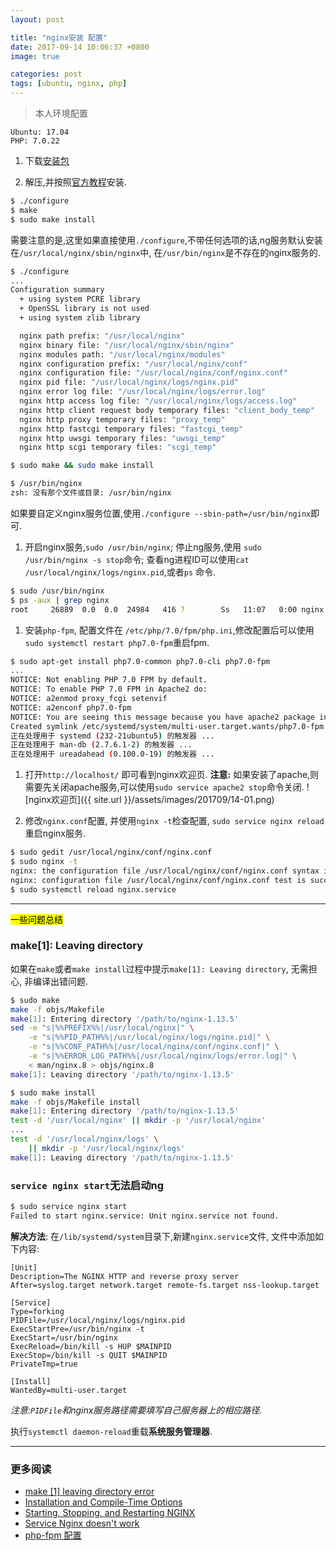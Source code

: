 ```yaml
---
layout: post

title: "nginx安装 配置"
date: 2017-09-14 10:06:37 +0800
image: true

categories: post
tags: [ubuntu, nginx, php]
---
```


>本人环境配置
```
Ubuntu: 17.04
PHP: 7.0.22
```


1. 下载[安装包](https://nginx.org/en/download.html)

1. 解压,并按照[官方教程](https://www.nginx.com/resources/wiki/start/topics/tutorials/install/)安装.
```bash
$ ./configure
$ make
$ sudo make install
```
需要注意的是,这里如果直接使用`./configure`,不带任何选项的话,ng服务默认安装在`/usr/local/nginx/sbin/nginx`中, 在`/usr/bin/nginx`是不存在的nginx服务的.

```bash
$ ./configure
...
Configuration summary
  + using system PCRE library
  + OpenSSL library is not used
  + using system zlib library

  nginx path prefix: "/usr/local/nginx"
  nginx binary file: "/usr/local/nginx/sbin/nginx"
  nginx modules path: "/usr/local/nginx/modules"
  nginx configuration prefix: "/usr/local/nginx/conf"
  nginx configuration file: "/usr/local/nginx/conf/nginx.conf"
  nginx pid file: "/usr/local/nginx/logs/nginx.pid"
  nginx error log file: "/usr/local/nginx/logs/error.log"
  nginx http access log file: "/usr/local/nginx/logs/access.log"
  nginx http client request body temporary files: "client_body_temp"
  nginx http proxy temporary files: "proxy_temp"
  nginx http fastcgi temporary files: "fastcgi_temp"
  nginx http uwsgi temporary files: "uwsgi_temp"
  nginx http scgi temporary files: "scgi_temp"

$ sudo make && sudo make install

$ /usr/bin/nginx
zsh: 没有那个文件或目录: /usr/bin/nginx
```
如果要自定义nginx服务位置,使用`./configure --sbin-path=/usr/bin/nginx`即可.

1. 开启nginx服务,`sudo /usr/bin/nginx`; 停止ng服务,使用 `sudo /usr/bin/nginx -s stop`命令; 查看ng进程ID可以使用`cat /usr/local/nginx/logs/nginx.pid`,或者`ps` 命令.
```bash
$ sudo /usr/bin/nginx
$ ps -aux | grep nginx                                                  130 ↵
root     26889  0.0  0.0  24984   416 ?        Ss   11:07   0:00 nginx: master process /usr/bin/nginx
```

1. 安装`php-fpm`, 配置文件在 `/etc/php/7.0/fpm/php.ini`,修改配置后可以使用`sudo systemctl restart php7.0-fpm`重启fpm.
```bash
$ sudo apt-get install php7.0-common php7.0-cli php7.0-fpm
...
NOTICE: Not enabling PHP 7.0 FPM by default.
NOTICE: To enable PHP 7.0 FPM in Apache2 do:
NOTICE: a2enmod proxy_fcgi setenvif
NOTICE: a2enconf php7.0-fpm
NOTICE: You are seeing this message because you have apache2 package installed.
Created symlink /etc/systemd/system/multi-user.target.wants/php7.0-fpm.service → /lib/systemd/system/php7.0-fpm.service.
正在处理用于 systemd (232-21ubuntu5) 的触发器 ...
正在处理用于 man-db (2.7.6.1-2) 的触发器 ...
正在处理用于 ureadahead (0.100.0-19) 的触发器 ...
```

1. 打开`http://localhost/` 即可看到nginx欢迎页. **注意:** 如果安装了apache,则需要先关闭apache服务,可以使用`sudo service apache2 stop`命令关闭.
![nginx欢迎页]({{ site.url }}/assets/images/201709/14-01.png)

1. 修改`nginx.conf`配置, 并使用`nginx -t`检查配置, `sudo service nginx reload`重启nginx服务.
```bash
$ sudo gedit /usr/local/nginx/conf/nginx.conf
$ sudo nginx -t
nginx: the configuration file /usr/local/nginx/conf/nginx.conf syntax is ok
nginx: configuration file /usr/local/nginx/conf/nginx.conf test is successful
$ sudo systemctl reload nginx.service
```

---

<mark>一些问题总结</mark>

### make[1]: Leaving directory

如果在`make`或者`make install`过程中提示`make[1]: Leaving directory`, 无需担心, 非编译出错问题.

```bash
$ sudo make                                                               2 ↵
make -f objs/Makefile
make[1]: Entering directory '/path/to/nginx-1.13.5'
sed -e "s|%%PREFIX%%|/usr/local/nginx|" \
	-e "s|%%PID_PATH%%|/usr/local/nginx/logs/nginx.pid|" \
	-e "s|%%CONF_PATH%%|/usr/local/nginx/conf/nginx.conf|" \
	-e "s|%%ERROR_LOG_PATH%%|/usr/local/nginx/logs/error.log|" \
	< man/nginx.8 > objs/nginx.8
make[1]: Leaving directory '/path/to/nginx-1.13.5'
```

```bash
$ sudo make install
make -f objs/Makefile install
make[1]: Entering directory '/path/to/nginx-1.13.5'
test -d '/usr/local/nginx' || mkdir -p '/usr/local/nginx'
...
test -d '/usr/local/nginx/logs' \
	|| mkdir -p '/usr/local/nginx/logs'
make[1]: Leaving directory '/path/to/nginx-1.13.5'
```

### `service nginx start`无法启动ng

```bash
$ sudo service nginx start
Failed to start nginx.service: Unit nginx.service not found.
```

**解决方法**: 在`/lib/systemd/system`目录下,新建`nginx.service`文件, 文件中添加如下内容:
```
[Unit]
Description=The NGINX HTTP and reverse proxy server
After=syslog.target network.target remote-fs.target nss-lookup.target

[Service]
Type=forking
PIDFile=/usr/local/nginx/logs/nginx.pid
ExecStartPre=/usr/bin/nginx -t
ExecStart=/usr/bin/nginx
ExecReload=/bin/kill -s HUP $MAINPID
ExecStop=/bin/kill -s QUIT $MAINPID
PrivateTmp=true

[Install]
WantedBy=multi-user.target
```
_注意:`PIDFile`和nginx服务路径需要填写自己服务器上的相应路径._

执行`systemctl daemon-reload`重载**系统服务管理器**.

---
### 更多阅读
- [make \[1\] leaving directory error](https://askubuntu.com/questions/489477/make-1-leaving-directory-error)
- [Installation and Compile-Time Options](https://www.nginx.com/resources/wiki/start/topics/tutorials/installoptions/)
- [Starting, Stopping, and Restarting NGINX](https://www.nginx.com/resources/wiki/start/topics/tutorials/commandline/)
- [Service Nginx doesn't work](https://serverfault.com/questions/735260/service-nginx-doesnt-work/735262)
- [php-fpm 配置](http://php.net/manual/zh/install.fpm.configuration.php)
